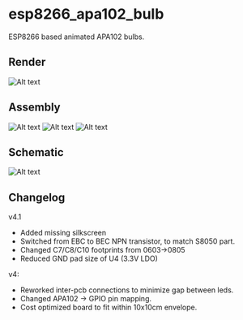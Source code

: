 # esp8266_apa102_bulb
ESP8266 based animated APA102 bulbs.


## Render

![Alt text](/../media/v4.1_3d_model_front.png?raw=true "v4.1: 3D render of the PCB")


## Assembly

![Alt text](/../media/v2_95pct_assembled.jpg?raw=true "v2: 95% assembled")
![Alt text](/../media/v2_hanging.jpg?raw=true "v2: Hanging and running over WiFi")
![Alt text](/../media/v2_running.jpg?raw=true "v2: Assembled and running over WiFi")


## Schematic

![Alt text](/../media/v3.1_schematic.png?raw=true "v3.1: Schematic")


## Changelog

v4.1
 * Added missing silkscreen
 * Switched from EBC to BEC NPN transistor, to match S8050 part.
 * Changed C7/C8/C10 footprints from 0603->0805
 * Reduced GND pad size of U4 (3.3V LDO)

v4:
 * Reworked inter-pcb connections to minimize gap between leds.
 * Changed APA102 -> GPIO pin mapping.
 * Cost optimized board to fit within 10x10cm envelope.
